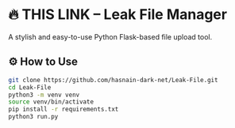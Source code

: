 # 🔥 THIS LINK – Leak File Manager

A stylish and easy-to-use Python Flask-based file upload tool.

## ⚙️ How to Use

```bash
git clone https://github.com/hasnain-dark-net/Leak-File.git
cd Leak-File
python3 -m venv venv
source venv/bin/activate
pip install -r requirements.txt
python3 run.py
